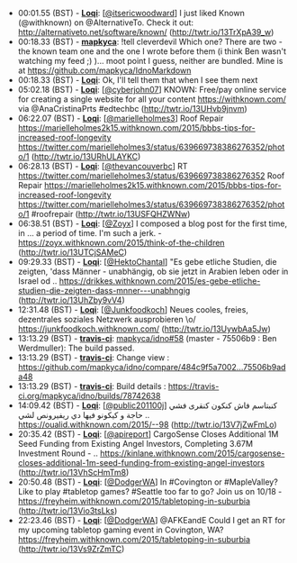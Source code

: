 * <a id="00:01.55">00:01.55 (BST)</a> - __[Loqi](https://github.com/Loqi)__: [<a href="https://twitter.com/itsericwoodward">@itsericwoodward</a>] I just liked Known (@withknown) on @AlternativeTo. Check it out: http://alternativeto.net/software/known/ (http://twtr.io/13TrXpA39_w)
* <a id="00:18.33">00:18.33 (BST)</a> - __[mapkyca](https://github.com/mapkyca)__: !tell cleverdevil Which one? There are two - the known team one and the one I wrote before them (i think Ben wasn't watching my feed ;) )... moot point I guess, neither are bundled. Mine is at https://github.com/mapkyca/IdnoMarkdown
* <a id="00:18.33">00:18.33 (BST)</a> - __[Loqi](https://github.com/Loqi)__: Ok, I'll tell them that when I see them next
* <a id="05:02.18">05:02.18 (BST)</a> - __[Loqi](https://github.com/Loqi)__: [<a href="https://twitter.com/cyberjohn07">@cyberjohn07</a>] KNOWN: Free/pay online service for creating a single website for all your content https://withknown.com/ via @AnaCristinaPrts #edtechbc (http://twtr.io/13UHvb9jnvm)
* <a id="06:22.07">06:22.07 (BST)</a> - __[Loqi](https://github.com/Loqi)__: [<a href="https://twitter.com/marielleholmes3">@marielleholmes3</a>] Roof Repair https://marielleholmes2k15.withknown.com/2015/bbbs-tips-for-increased-roof-longevity https://twitter.com/marielleholmes3/status/639669738386276352/photo/1 (http://twtr.io/13URhULAYKC)
* <a id="06:28.13">06:28.13 (BST)</a> - __[Loqi](https://github.com/Loqi)__: [<a href="https://twitter.com/thevancouverbc">@thevancouverbc</a>] RT https://twitter.com/marielleholmes3/status/639669738386276352 Roof Repair https://marielleholmes2k15.withknown.com/2015/bbbs-tips-for-increased-roof-longevity https://twitter.com/marielleholmes3/status/639669738386276352/photo/1 #roofrepair (http://twtr.io/13USFQHZWNw)
* <a id="06:38.51">06:38.51 (BST)</a> - __[Loqi](https://github.com/Loqi)__: [<a href="https://twitter.com/Zoyx">@Zoyx</a>] I composed a blog post for the first time, in ... a period of time. I'm such a jerk. - https://zoyx.withknown.com/2015/think-of-the-children (http://twtr.io/13UTCjSAMeC)
* <a id="09:29.33">09:29.33 (BST)</a> - __[Loqi](https://github.com/Loqi)__: [<a href="https://twitter.com/HektoChantal">@HektoChantal</a>] "Es gebe etliche Studien, die zeigten, 'dass Männer - unabhängig, ob sie jetzt in Arabien leben oder in Israel od .. https://drikkes.withknown.com/2015/es-gebe-etliche-studien-die-zeigten-dass-mnner---unabhngig (http://twtr.io/13UhZby9vV4)
* <a id="12:31.48">12:31.48 (BST)</a> - __[Loqi](https://github.com/Loqi)__: [<a href="https://twitter.com/Junkfoodkoch">@Junkfoodkoch</a>] Neues cooles, freies, dezentrales soziales Netzwerk ausprobieren \o/ https://junkfoodkoch.withknown.com/ (http://twtr.io/13UywbAa5Jw)
* <a id="13:13.29">13:13.29 (BST)</a> - __[travis-ci](https://github.com/travis-ci)__: <a href="https://github.com/mapkyca/idno/issues/58">mapkyca/idno#58</a> (master - 75506b9 : Ben Werdmuller): The build passed.
* <a id="13:13.29">13:13.29 (BST)</a> - __[travis-ci](https://github.com/travis-ci)__: Change view : https://github.com/mapkyca/idno/compare/484c9f5a7002...75506b9ada48
* <a id="13:13.29">13:13.29 (BST)</a> - __[travis-ci](https://github.com/travis-ci)__: Build details : https://travis-ci.org/mapkyca/idno/builds/78742638
* <a id="14:09.42">14:09.42 (BST)</a> - __[Loqi](https://github.com/Loqi)__: [<a href="https://twitter.com/public201100j">@public201100j</a>] كنبتاسم فاش كنكون كنقرى فشي حاجة و كيكونو فيها دي ريفيرونص لشي .. https://oualid.withknown.com/2015/--98 (http://twtr.io/13V7jZwFmLo)
* <a id="20:35.42">20:35.42 (BST)</a> - __[Loqi](https://github.com/Loqi)__: [<a href="https://twitter.com/apireport">@apireport</a>] CargoSense Closes Additional 1M Seed Funding from Existing Angel Investors, Completing 3.67M Investment Round - .. https://kinlane.withknown.com/2015/cargosense-closes-additional-1m-seed-funding-from-existing-angel-investors (http://twtr.io/13VhScHmTm8)
* <a id="20:50.48">20:50.48 (BST)</a> - __[Loqi](https://github.com/Loqi)__: [<a href="https://twitter.com/DodgerWA">@DodgerWA</a>] In #Covington or #MapleValley? Like to play #tabletop games? #Seattle too far to go? Join us on 10/18 - https://freyheim.withknown.com/2015/tabletoping-in-suburbia (http://twtr.io/13Vio3tsLks)
* <a id="22:23.46">22:23.46 (BST)</a> - __[Loqi](https://github.com/Loqi)__: [<a href="https://twitter.com/DodgerWA">@DodgerWA</a>] @AFKEandE Could I get an RT for my upcoming tabletop gaming event in Covington, WA? https://freyheim.withknown.com/2015/tabletoping-in-suburbia (http://twtr.io/13Vs9ZrZmTC)
